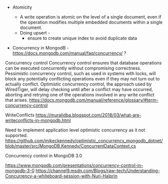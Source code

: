 * Atomicity
    *  A write operation is atomic on the level of a single document, even if the operation modifies multiple embedded documents within a single document.
    * Doing upsert - 
      * ensure to create unique index to avoid duplicate data 


* Concurrency in MongodB - https://docs.mongodb.com/manual/faq/concurrency/ ?

Concurrency control
Concurrency control ensures that database operations can be executed concurrently without compromising correctness. Pessimistic concurrency control, such as used in systems with locks, will block any potentially conflicting operations even if they may not turn out to actually conflict. Optimistic concurrency control, the approach used by WiredTiger, will delay checking until after a conflict may have occurred, aborting and retrying one of the operations involved in any write conflict that arises. https://docs.mongodb.com/manual/reference/glossary/#term-concurrency-control


WriteConflicts https://muralidba.blogspot.com/2018/03/what-are-writeconflicts-in-mongodb.html


Need to implement application level optimistic concurrency as it not supported. https://github.com/mikeckennedy/optimistic_concurrency_mongodb_dotnet/blob/master/src/MongoDB.Kennedy/ConcurrentDataContext.cs


Concurrency control in MongoDB 3.0

https://www.mongodb.com/presentations/concurrency-control-in-mongodb-3-0
https://channel9.msdn.com/Blogs/raw-tech/Understanding-Concurrency-a-whiteboard-session-with-Nuri-Halprin

